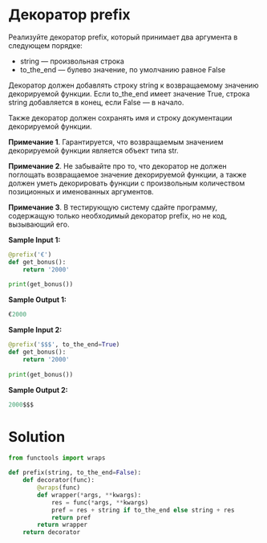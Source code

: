 # Декоратор prefix
Реализуйте декоратор prefix, который принимает два аргумента в следующем порядке:

* string — произвольная строка
* to_the_end — булево значение, по умолчанию равное False

Декоратор должен добавлять строку string к возвращаемому значению декорируемой функции. Если to_the_end имеет значение True, строка string добавляется в конец, если False — в начало.

Также декоратор должен сохранять имя и строку документации декорируемой функции.

**Примечание 1**. Гарантируется, что возвращаемым значением декорируемой функции является объект типа str.

**Примечание 2**. Не забывайте про то, что декоратор не должен поглощать возвращаемое значение декорируемой функции, а также должен уметь декорировать функции с произвольным количеством позиционных и именованных аргументов.

**Примечание 3**. В тестирующую систему сдайте программу, содержащую только необходимый декоратор prefix, но не код, вызывающий его.

**Sample Input 1:**
```python
@prefix('€')
def get_bonus():
    return '2000'
    
print(get_bonus())
```
**Sample Output 1:**
```python
€2000
```
**Sample Input 2:**
```python
@prefix('$$$', to_the_end=True)
def get_bonus():
    return '2000'
       
print(get_bonus())
```
**Sample Output 2:**
```python
2000$$$
```

# Solution
```python
from functools import wraps

def prefix(string, to_the_end=False):
    def decorator(func):
        @wraps(func)
        def wrapper(*args, **kwargs):
            res = func(*args, **kwargs)
            pref = res + string if to_the_end else string + res
            return pref
        return wrapper
    return decorator
```